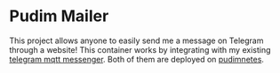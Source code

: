 # Pudim Mailer

This project allows anyone to easily send me a message on Telegram through a website! This container works by integrating with my existing [telegram mqtt messenger](https://github.com/LeRenner/telegram-mqtt-messenger). Both of them are deployed on [pudimnetes](https://github.com/LeRenner/pudimnetes).
